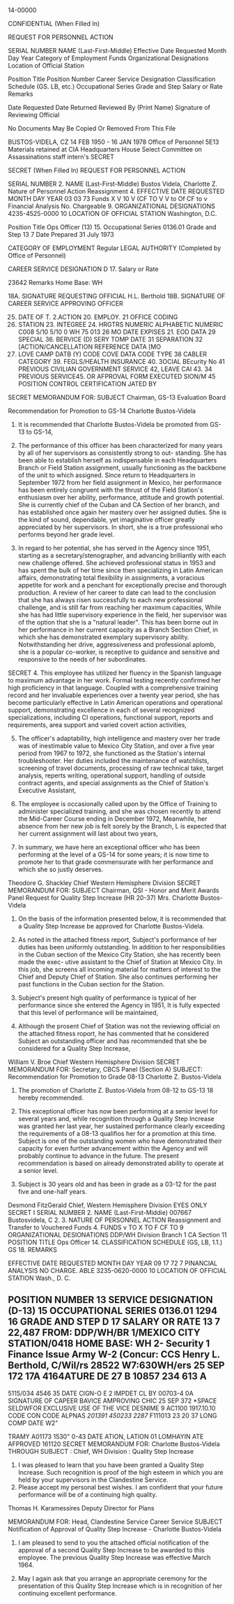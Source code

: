 14-00000

CONFIDENTIAL
(When Filled In)

REQUEST FOR PERSONNEL ACTION

SERIAL NUMBER
NAME (Last-First-Middle)
Effective Date Requested
Month Day Year
Category of Employment
Funds
Organizational Designations
Location of Official Station

Position Title
Position Number
Career Service Designation
Classification Schedule (GS. LB, etc.)
Occupational Series
Grade and Step
Salary or Rate
Remarks

Date Requested
Date Returned
Reviewed By (Print Name)
Signature of
Reviewing Official

No Documents May Be Copied Or Removed From This File

BUSTOS-VIDELA, CZ
14 FEB 1950 - 16 JAN 1978
Office of Personnel
5E13
Materials retained at CIA Headquarters
House Select Committee on Assassinations staff intern's
SECRET

SECRET
(When Filled In)
REQUEST FOR PERSONNEL ACTION

SERIAL NUMBER
2. NAME (Last-First-Middle)
Bustos Videla, Charlotte Z.
Nature of Personnel Action
Reassignment
4. EFFECTIVE DATE REQUESTED
MONTH DAY YEAR
03 03 73
Funds
X
V 10 V
(CF TO V
V to Of
CF to v
Financial Analysis No.
Chargeable
9. ORGANIZATIONAL DESIGNATIONS
4235-4525-0000
10 LOCATION OF OFFICIAL STATION
Washington, D.C.

Position Title
Ops Officer
(13)
15. Occupational Series
0136.01
Grade and Step
13 7
Date Prepared
31 July 1973

CATEGORY OF EMPLOYMENT
Regular
LEGAL AUTHORITY (Completed by Office of
Personnel)

CAREER SERVICE DESIGNATION
D
17. Salary or Rate

23642
Remarks
Home Base: WH

18A. SIGNATURE REQUESTING OFFICIAL
H.L. Berthold
18B. SIGNATURE OF CAREER SERVICE APPROVING OFFICER

25. DATE OF T.
2.ACTION 20. EMPLOY. 21 OFFICE CODING
22. STATION 23. INTEGREE 24. HRGTRS
NUMERIC
ALPHABETIC
NUMERIC
C008
5/10 5/10 0 WH 75 013
26
MO DATE EXPISES 21. EOD DATA 29 SPECIAL 36. BERVICE (D) SERY TOMP DATE 31 SEPARATION 32 [ACTION/CANCELLATION
REFERENCE
DATA [MO
47. LOVE CAMP DATB (Y)
CODE
COVE
DATA CODE
TYPE
38 CABLER CATEGORY 39. FEGLS/HEALTH INSURANCE 40. 3OCIAL BEcurity No
41 PREVIOUS CIVILIAN GOVERNMENT SERVICE 42, LEAVE CAI 43. 34 PREVIOUS SERVICE45. OR AFPROVAL
FORM EXECUTED
SION/M
45 POSITION CONTROL CERTIFICATION
JATED BY

SECRET
MEMORANDUM FOR:
SUBJECT
Chairman, GS-13 Evaluation Board

Recommendation for Promotion to GS-14
Charlotte Bustos-Videla

1. It is recommended that Charlotte Bustos-Videla be promoted from GS-13 to GS-14,

2. The performance of this officer has been characterized for many years by all of her supervisors as consistently strong to out-
standing. She has been able to establish herself as indispensable in each Headquarters Branch or Field Station assignment, usually
functioning as the backbone of the unit to which assigned. Since return to Headquarters in September 1972 from her field assignment
in Mexico, her performance has been entirely congruent with the thrust of the Field Station's enthusiasm over her ability, performance,
attitude and growth potential. She is currently chief of the Cuban and CA Section of her branch, and has established once again her
mastery over her assigned duties. She is the kind of sound, dependable, yet imaginative officer greatly appreciated by her supervisors. In
short, she is a true professional who performs beyond her grade level.

3. In regard to her potential, she has served in the Agency since 1951, starting as a secretary/stenographer, and advancing
brilliantly with each new challenge offered. She achieved professional status in 1953 and has spent the bulk of her time since then specializing
in Latin American affairs, demonstrating total flexibility in assignments, a voracious appetite for work and a penchant for exceptionally precise
and thorough production. A review of her career to date can lead to the conclusion that she has always risen successfully to each new
professional challenge, and is still far from reaching her maximum capacities, While she has had little supervisory experience in the
field, her supervisor was of the option that she is a "natural leader". This has been borne out in her performance in her current capacity as
a Branch Section Chief, in which she has demonstrated exemplary supervisory ability. Notwithstanding her drive, aggressiveness and professional
aplomb, she is a popular co-worker, is receptive to guidance and sensitive and responsive to the needs of her subordinates.

SECRET
4. This employee has utilized her fluency in the Spanish language to maximum advantage in her work. Formal testing recently confirmed
her high proficiency in that language. Coupled with a comprehensive training record and her invaluable experiences over a twenty year
period, she has become particularly effective in Latin American operations and operational support, demonstrating excellence in each
of several recognized specializations, including CI operations, functional support, reports and requirements, area support and varied
covert action activities,

5. The officer's adaptability, high intelligence and mastery over her trade was of inestimable value to Mexico City Station, and over a
five year period from 1967 to 1972, she functioned as the Station's internal troubleshooter. Her duties included the maintenance of
watchlists, screening of travel documents, processing of raw technical take, target analysis, reperts writing, operational support,
handling of outside contract agents, and special assignments as the Chief of Station's Executive Assistant,

6. The employee is occasionally called upon by the Office of Training to administer specialized training, and she was chosen
recently to attend the Mid-Career Course ending in December 1972, Meanwhile, her absence from her new job is felt sorely by the
Branch, L is expected that her current assignment will last about two years,

7. In summary, we have here an exceptional officer who has been performing at the level of a GS-14 for some years; it is now
time to promote her to that grade commensurate with her performance and which she so justly deserves.

Theodore G. Shackley
Chief
Western Hemisphere Division
SECRET
MEMORANDUM FOR:
SUBJECT
Chairman, QSI - Honor and Merit Awards Panel
Request for Quality Step Increase (HR 20-37)
Mrs. Charlotte Bustos-Videla

1. On the basis of the information presented below, it is recommended that a Quality Step Increase be approved
for Charlotte Bustos-Videla.

2. As noted in the attached fitness report, Subject's porformance of her duties has been uniformly outstanding.
In addition to her responsibilities in the Cuban section of the Mexico City Station, she has recently been made the exec-
utive assistant to the Chief of Station at Mexico City. In this job, she screens all incoming material for matters of
interest to the Chief and Deputy Chief of Station. She also continues performing her past functions in the Cuban section
for the Station.

3. Subject's present high quality of performance is typical of her performance since she entered the Agency in
1951, It is fully expected that this level of performance will be maintained,

4. Although the prosent Chief of Station was not the reviewing official on the attached fitness roport, he has
commented that he considered Subject an outstanding officer and has recommended that she be considered for a Quality
Step Increase,

William V. Broe
Chief
Western Hemisphere Division
SECRET
MEMORANDUM FOR: Secretary, CBCS Panel (Section A)
SUBJECT: Recommendation for Promotion to Grade 08-13
Charlotte Z. Bustos-Videla

1. The promotion of Charlotte Z. Bustos-Videla from 08-12 to GS-13 18 hereby recommended.

2. This exceptional officer has now been performing at a senior level for several years and, while recognition through a
Quality Step Increase was granted her last year, her sustained performance clearly exceeding the requirements of a 08-13 qualifios her for a
promotion at this time. Subject is one of the outstanding women who have demonstrated their capacity for even further
advancement within the Agency and will probably continue to advance in the future. The present recommendation is based on already
demonstrated ability to operate at a senior level.

3. Subject is 30 years old and has been in grade as a 03-12 for the past five and one-half years.

Desmond FitzGerald
Chief,
Western Hemisphere Division
EYES ONLY
SECRET
I SERIAL NUMBER
2. NAME (Last-First-Middie)
007667 Bustosvidela, C 2.
3. NATURE OF PERSONNEL ACTION
Reassignment and Transfer to
Vouchered Funds
4. FUNDS
v TO
X TO F
CF TO
9 ORGANIZATIONAL DESIONATIONS
DDP/WH Division
Branch 1
CA Section
11 POSITION TITLE
Ops Officer
14. CLASSIFICATION SCHEDULE (GS, LB, 1.1.)
GS
18. REMARKS

EFFECTIVE DATE REQUESTED
MONTH DAY YEAR
09 17 72
7 PINANCIAL ANALYSIS NO CHARGE.
ABLE
3235-0620-0000
10 LOCATION OF OFFICIAL STATION
Wash., D. C.

POSITION NUMBER 13 SERVICE DESIGNATION
(D-13)
15 OCCUPATIONAL SERIES
0136.01
1294
16 GRADE AND STEP
D
17 SALARY OR RATE
13 7  22,487
FROM: DDP/WH/BR 1/MEXICO CITY STATION/0418 HOME BASE: WH
2- Security
1 Finance
Issue Army W-2 (Concur: CCS
Henry L. Berthold, C/Wil/rs 
28522
W7:630WH/ers
25 SEP 172
17A
4164ATURE DE
27 B 10857 234 613
A
-
5115/034 4546
35 DATE CIGN-O
E 2 IMPDET
CL BY 00703-4
0A SIGNATURE OF CAPEER BAVICE AMPROVING CHIC
25 SEP 372
*SPACE SELDWFOR EXCLUSIVE USE OF THE VICE DESNIME
9 AC1100 1917.10.10
CODE CON CODE
ALPNAS
*201391 450233
2287*
F111013
23
20
37 LONG COMP DATE
W2"

TRAMY
A01173
1530"
0-43
DATE ATION,
LATION
01
LOMHAYIN
ATE AFPROVED
161120
SECRET
MEMORANDUM FOR: Charlotte Bustos-Videla
THROUGH
SUBJECT
: Chief, WH Division
: Quality Step Increase

1. I was pleased to learn that you have been
granted a Quality Step Increase. Such recognition is
proof of the high esteem in which you are held by your
supervisors in the Clandestine Service.
2. Please accept my personal best wishes. I am
confident that your future performance will be of a
continuing high quality.

Thomas H. Karamessires
Deputy Director for Plans

MEMORANDUM FOR: Head, Clandestine Service
Career Service
SUBJECT
Notification of Approval of
Quality Step Increase -
Charlotte Bustos-Videla

1. I am pleased to send to you the attached official
notification of the approval of a second Quality Step Increase
to be awarded to this employee. The previous Quality Step
Increase was effective March 1964.

2. May I again ask that you arrange an appropriate
ceremony for the presentation of this Quality Step Increase
which is in recognition of her continuing excellent performance.
